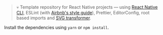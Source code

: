 > :skull: Template repository for React Native projects &mdash; using [React Native CLI](https://github.com/react-native-community/cli), ESLint (with [Airbnb's style guide](https://github.com/airbnb/javascript)), Prettier, EditorConfig, root based imports and [SVG transformer](https://github.com/kristerkari/react-native-svg-transformer).

Install the dependencies using `yarn` or `npm install`.
